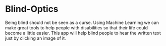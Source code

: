 # Blind-Optics
Being blind should not be seen as a curse. Using Machine Learning we can make great tools to help people with disabilities so that their life could become a little easier. This app will help blind people to hear the written text just by clicking an image of it.
